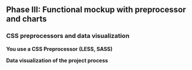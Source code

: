 ## Phase III: Functional mockup with preprocessor and charts

### CSS preprocessors and data visualization

**You use a CSS Preprocessor (LESS, SASS)**

**Data visualization of the project process**
